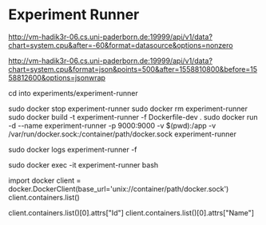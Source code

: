 # Experiment Runner


http://vm-hadik3r-06.cs.uni-paderborn.de:19999/api/v1/data?chart=system.cpu&after=-60&format=datasource&options=nonzero

http://vm-hadik3r-06.cs.uni-paderborn.de:19999/api/v1/data?chart=system.cpu&format=json&points=500&after=1558810800&before=1558812600&options=jsonwrap


cd into experiments/experiment-runner

sudo docker stop experiment-runner
sudo docker rm experiment-runner
sudo docker build -t experiment-runner -f Dockerfile-dev .
sudo docker run -d --name experiment-runner -p 9000:9000 -v $(pwd):/app -v /var/run/docker.sock:/container/path/docker.sock experiment-runner

sudo docker logs experiment-runner -f

sudo docker exec -it experiment-runner bash

import docker
client = docker.DockerClient(base_url='unix://container/path/docker.sock')
client.containers.list()

client.containers.list()[0].attrs["Id"]
client.containers.list()[0].attrs["Name"]